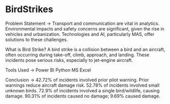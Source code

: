 # BirdStrikes
Problem Statement -> Transport and communication are vital in analytics. Environmental impacts and safety concerns are significant, given the rise in vehicles and urbanization. Technologies and AI, particularly MAS, offer solutions to these challenges.

What is Bird Strike?  A bird strike is a collision between a bird and an aircraft, often occurring during take-off, climb, approach, and landing. These incidents pose serious risks, especially to jet-engine aircraft.

Tools Used -> Power BI Python MS Excel

Conclusion -> 42.72% of incidents involved prior pilot warning. Prior warnings reduce aircraft damage risk. 52.78% of incidents involved small unknown birds. 72.9% of incidents involved a single bird/wildlife, causing damage. 90.31% of incidents caused no damage; 9.69% caused damage.
